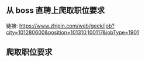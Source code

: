 ## 从 boss 直聘上爬取职位要求
链接: https://www.zhipin.com/web/geek/job?city=101280600&position=101310,100117&jobType=1901

## 爬取职位要求

